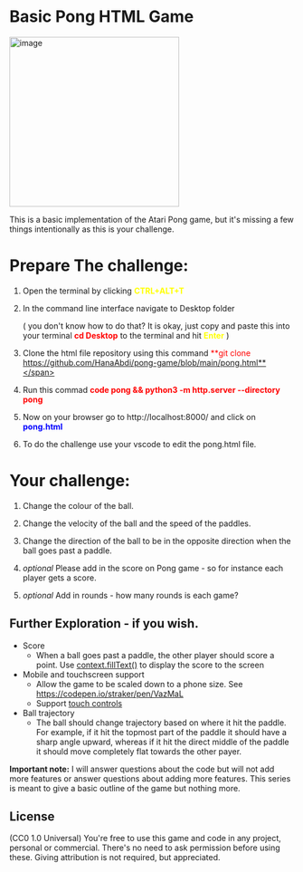 # Basic Pong HTML Game


<img width="300" alt="image" src="https://user-images.githubusercontent.com/2433219/94984423-03b57400-0509-11eb-91b0-974280cec0a2.png">



This is a basic implementation of the Atari Pong game, but it's missing a few things intentionally as this is your challenge.

#  Prepare The challenge:

1) Open the terminal by clicking  <span style="color:yellow">**CTRL+ALT+T**</span>

2) In the command line interface navigate to Desktop folder 

    ( you don't know how to do that? It is okay, just copy and paste this into your terminal <span style="color:red">**cd Desktop**</span> to the terminal and hit <span style="color:yellow">**Enter**</span> )
3) Clone the html file repository using this command <span style="color:red">**git clone  https://github.com/HanaAbdi/pong-game/blob/main/pong.html**</span>

4) Run this commad <span style="color:red">**code pong && python3 -m http.server --directory pong**</span>

5) Now on your browser go to http://localhost:8000/ and click on <span style="color:blue">**pong.html**</span>

6) To do the challenge use your vscode to edit the pong.html file.


#  Your challenge: 

1) Change the colour of the ball.

2) Change the velocity of the ball and the speed of the paddles.

3) Change the direction of the ball to be in the opposite direction when the ball goes past a paddle.

4) *optional* Please add in the score on Pong game - so for instance each player gets a score. 

5) *optional* Add in rounds - how many rounds is each game?


## Further Exploration - if you wish.

- Score
  - When a ball goes past a paddle, the other player should score a point. Use [context.fillText()](https://developer.mozilla.org/en-US/docs/Web/API/CanvasRenderingContext2D/fillText) to display the score to the screen
- Mobile and touchscreen support
  - Allow the game to be scaled down to a phone size. See https://codepen.io/straker/pen/VazMaL
  - Support [touch controls](https://developer.mozilla.org/en-US/docs/Web/API/Touch_events)
- Ball trajectory
  - The ball should change trajectory based on where it hit the paddle. For example, if it hit the topmost part of the paddle it should have a sharp angle upward, whereas if it hit the direct middle of the paddle it should move completely flat towards the other payer.
  
**Important note:** I will answer questions about the code but will not add more features or answer questions about adding more features. This series is meant to give a basic outline of the game but nothing more.
  
## License

(CC0 1.0 Universal) You're free to use this game and code in any project, personal or commercial. There's no need to ask permission before using these. Giving attribution is not required, but appreciated.

